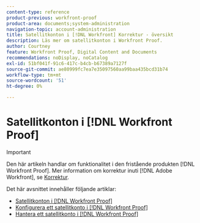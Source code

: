 ```yaml
---
content-type: reference
product-previous: workfront-proof
product-area: documents;system-administration
navigation-topic: account-administration
title: Satellitkonton i [!DNL Workfront] Korrektur - översikt
description: Läs mer om satellitkonton i Workfront Proof.
author: Courtney
feature: Workfront Proof, Digital Content and Documents
recommendations: noDisplay, noCatalog
exl-id: 51bf041f-91c6-417c-b4cb-b67389a7127f
source-git-commit: ae80999fc7ea7e35097560aa99baa435bcd31b74
workflow-type: tm+mt
source-wordcount: '51'
ht-degree: 0%

---
```


# Satellitkonton i [!DNL Workfront Proof]

>[!IMPORTANT]
>
>Den här artikeln handlar om funktionalitet i den fristående produkten [!DNL Workfront Proof]. Mer information om korrektur inuti [!DNL Adobe Workfront], se [Korrektur](../../../review-and-approve-work/proofing/proofing.md).

Det här avsnittet innehåller följande artiklar:

* [Satellitkonton i [!DNL Workfront Proof]](../../../workfront-proof/wp-acct-admin/satellite-accounts/sat-accts-in-wp.md)
* [Konfigurera ett satellitkonto i [!DNL Workfront Proof]](../../../workfront-proof/wp-acct-admin/satellite-accounts/configure-sat-acct-in-wp.md)
* [Hantera ett satellitkonto i [!DNL Workfront Proof]](../../../workfront-proof/wp-acct-admin/satellite-accounts/manage-sat-acct-in-wp.md)
